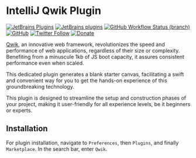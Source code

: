 # IntelliJ Qwik Plugin

[![JetBrains Plugins](https://img.shields.io/jetbrains/plugin/v/21383-qwik)](https://plugins.jetbrains.com/plugin/21383-qwik)
[![JetBrains plugins](https://img.shields.io/jetbrains/plugin/d/21383-qwik)](https://plugins.jetbrains.com/plugin/21383-qwik/versions)
[![GitHub Workflow Status (branch)](https://img.shields.io/github/actions/workflow/status/KartanHQ/intellij-qwik/build.yml?branch=master)](https://github.com/KartanHQ/intellij-qwik/actions/workflows/build.yml)
[![GitHub](https://img.shields.io/github/license/KartanHQ/intellij-qwik)](https://github.com/KartanHQ/intellij-qwik/blob/master/LICENSE)
[![Twitter Follow](https://img.shields.io/badge/follow-%40nekofar-1DA1F2?logo=twitter&style=flat)](https://twitter.com/nekofar)
[![Donate](https://img.shields.io/badge/donate-nekofar.crypto-a2b9bc?logo=ko-fi&logoColor=white)](https://ud.me/nekofar.crypto)


<!-- Plugin description -->
[Qwik](https://qwik.builder.io), an innovative web framework, revolutionizes the speed and performance of web applications, regardless of their size or complexity. Benefiting from a minuscule 1kb of JS boot capacity, it assures consistent performance even when scaled.

This dedicated plugin generates a blank starter canvas, facilitating a swift and convenient way for you to get the hands-on experience of this groundbreaking technology.

This plugin is designed to streamline the setup and construction phases of your project, making it user-friendly for all experience levels, be it beginners or experts.
<!-- Plugin description end -->

## Installation

For plugin installation, navigate to `Preferences`, then `Plugins`, and finally `Marketplace`. In the search bar, enter `Qwik`.

